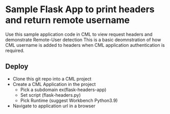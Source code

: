 # Sample Flask App to print headers and return remote username
Use this sample application code in CML to view request headers and demonstrate Remote-User detection
This is a basic deomnstration of how CML username is added to headers when CML application authentication is required.

## Deploy
- Clone this git repo into a CML project
- Create a CML Application in the project
   - Pick a subdomain ex(flask-headers-app)
   - Set script (flask-headers.py)
   - Pick Runtime (suggest Workbench Python3.9)
- Navigate to application url in a browser 
